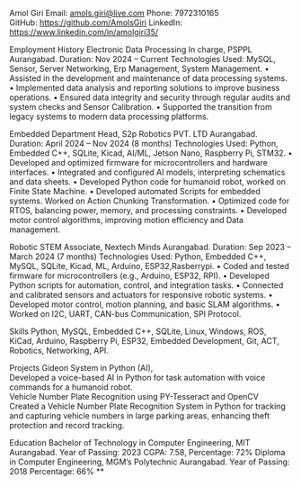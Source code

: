 Amol Giri 
Email: amols.giri@live.com 
Phone: 7972310165   
GitHub: https://github.com/AmolsGiri 
LinkedIn: https://www.linkedin.com/in/amolgiri35/ 


Employment History 
Electronic Data Processing In charge, PSPPL Aurangabad. 
Duration: Nov 2024 – Current 
Technologies Used: MySQL, Sensor, Server Networking, Erp Management, System Management. 
• Assisted in the development and maintenance of data processing systems. 
• Implemented data analysis and reporting solutions to improve business operations. 
• Ensured data integrity and security through regular audits and system checks and Sensor Calibration. 
• Supported the transition from legacy systems to modern data processing platforms. 



Embedded Department Head, S2p Robotics PVT. LTD Aurangabad. 
Duration: April 2024 – Nov 2024 (8 months) 
Technologies Used: Python, Embedded C++, SQLite, Kicad, AI/ML, Jetson Nano, Raspberry Pi, STM32. 
• Developed and optimized firmware for microcontrollers and hardware interfaces. 
• Integrated and configured AI models, interpreting schematics and data sheets. 
• Developed Python code for humanoid robot, worked on Finite State Machine. 
• Developed automated Scripts for embedded systems. Worked on Action Chunking Transformation. 
• Optimized code for RTOS, balancing power, memory, and processing constraints. 
• Developed motor control algorithms, improving motion efficiency and Data management. 



Robotic STEM Associate, Nextech Minds Aurangabad. 
Duration: Sep 2023 – March 2024 (7 months) 
Technologies Used: Python, Embedded C++, MySQL, SQLite, Kicad, ML, Arduino, ESP32,Rasberrypi. 
• Coded and tested firmware for microcontrollers (e.g., Arduino, ESP32, RPI). 
• Developed Python scripts for automation, control, and integration tasks. 
• Connected and calibrated sensors and actuators for responsive robotic systems. 
• Developed motor control, motion planning, and basic SLAM algorithms. 
• Worked on I2C, UART, CAN-bus Communication, SPI Protocol. 




Skills 
Python, MySQL, Embedded C++, SQLite, Linux, Windows, ROS, KiCad, Arduino, Raspberry Pi, ESP32, Embedded 
Development, Git, ACT, Robotics, Networking, API. 


Projects 
Gideon System in Python (AI),  
Developed a voice-based AI in Python for task automation with voice commands for a humanoid robot.  
Vehicle Number Plate Recognition using PY-Tesseract and OpenCV  
Created a Vehicle Number Plate Recognition System in Python for tracking and capturing vehicle numbers in large parking areas, 
enhancing theft protection and record tracking. 



Education 
Bachelor of Technology in Computer Engineering, MIT Aurangabad. 
Year of Passing: 2023 
CGPA: 7.58, Percentage: 72% 
Diploma in Computer Engineering, MGM’s Polytechnic Aurangabad. 
Year of Passing: 2018 
Percentage: 66% **
